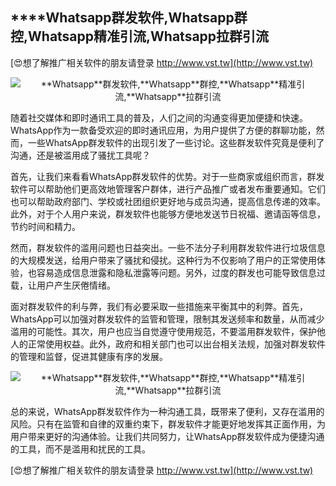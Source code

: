 ## ****Whatsapp**群发软件,**Whatsapp**群控,**Whatsapp**精准引流,**Whatsapp**拉群引流**

[😍想了解推广相关软件的朋友请登录 http://www.vst.tw](http://www.vst.tw)

 <center><img src="https://vst.tw/MP4/tuiguang/png/1.png" alt="**Whatsapp**群发软件,**Whatsapp**群控,**Whatsapp**精准引流,**Whatsapp**拉群引流"></center>

随着社交媒体和即时通讯工具的普及，人们之间的沟通变得更加便捷和快速。WhatsApp作为一款备受欢迎的即时通讯应用，为用户提供了方便的群聊功能，然而，一些WhatsApp群发软件的出现引发了一些讨论。这些群发软件究竟是便利了沟通，还是被滥用成了骚扰工具呢？

首先，让我们来看看WhatsApp群发软件的优势。对于一些商家或组织而言，群发软件可以帮助他们更高效地管理客户群体，进行产品推广或者发布重要通知。它们也可以帮助政府部门、学校或社团组织更好地与成员沟通，提高信息传递的效率。此外，对于个人用户来说，群发软件也能够方便地发送节日祝福、邀请函等信息，节约时间和精力。

然而，群发软件的滥用问题也日益突出。一些不法分子利用群发软件进行垃圾信息的大规模发送，给用户带来了骚扰和侵扰。这种行为不仅影响了用户的正常使用体验，也容易造成信息泄露和隐私泄露等问题。另外，过度的群发也可能导致信息过载，让用户产生厌倦情绪。

面对群发软件的利与弊，我们有必要采取一些措施来平衡其中的利弊。首先，WhatsApp可以加强对群发软件的监管和管理，限制其发送频率和数量，从而减少滥用的可能性。其次，用户也应当自觉遵守使用规范，不要滥用群发软件，保护他人的正常使用权益。此外，政府和相关部门也可以出台相关法规，加强对群发软件的管理和监督，促进其健康有序的发展。

 <center><img src="https://vst.tw/MP4/tuiguang/png/1.png" alt="**Whatsapp**群发软件,**Whatsapp**群控,**Whatsapp**精准引流,**Whatsapp**拉群引流"></center>

总的来说，WhatsApp群发软件作为一种沟通工具，既带来了便利，又存在滥用的风险。只有在监管和自律的双重约束下，群发软件才能更好地发挥其正面作用，为用户带来更好的沟通体验。让我们共同努力，让WhatsApp群发软件成为便捷沟通的工具，而不是滥用和扰民的工具。

[😍想了解推广相关软件的朋友请登录 http://www.vst.tw](http://www.vst.tw)



